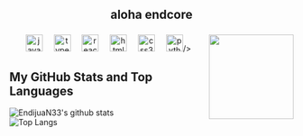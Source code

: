 <h2 align="center">aloha endcore</h2>

###

<img align="right" height="150" src="https://media1.giphy.com/media/Wu4TiWLLFqxk4KMRiU/giphy.gif"  />

###

<div align="center">
  <img src="https://cdn.jsdelivr.net/gh/devicons/devicon/icons/javascript/javascript-original.svg" height="30" alt="javascript logo"  />
  <img width="12" />
  <img src="https://cdn.jsdelivr.net/gh/devicons/devicon/icons/typescript/typescript-original.svg" height="30" alt="typescript logo"  />
  <img width="12" />
  <img src="https://cdn.jsdelivr.net/gh/devicons/devicon/icons/react/react-original.svg" height="30" alt="react logo"  />
  <img width="12" />
  <img src="https://cdn.jsdelivr.net/gh/devicons/devicon/icons/html5/html5-original.svg" height="30" alt="html5 logo"  />
  <img width="12" />
  <img src="https://cdn.jsdelivr.net/gh/devicons/devicon/icons/css3/css3-original.svg" height="30" alt="css3 logo"  />
  <img width="12" />
  <img src="https://cdn.jsdelivr.net/gh/devicons/devicon/icons/python/python-original.svg" height="30" alt="python logo"
  
  />
</div>

###

<div align="left">
</div>

###





## My GitHub Stats and Top Languages
![EndijuaN33's github stats](https://github-readme-stats.vercel.app/api?username=EndijuaN33&show_icons=true&theme=tokyonight)&nbsp;&nbsp;&nbsp;&nbsp;&nbsp;  
![Top Langs](https://github-readme-stats.vercel.app/api/top-langs/?username=EndijuaN33&layout=donut&theme=tokyonight&show_icons=true)
